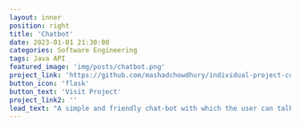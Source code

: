 ```yaml
---
layout: inner
position: right
title: 'Chatbot'
date: 2023-01-01 21:30:00
categories: Software Engineering
tags: Java API
featured_image: 'img/posts/chatbot.png'
project_link: 'https://github.com/mashadchowdhury/individual-project-cosc310'
button_icon: 'flask'
button_text: 'Visit Project'
project_link2: ''
lead_text: "A simple and friendly chat-bot with which the user can talk about their hobbies and interests. The chatbot also implements two APIs: (1) Google Translate API, using which the chatbot is able to translate in real time any inputted sentence by the user into French, and (2) the Wikipedia API, which allows the chatbot to extract information from Wikipedia about a famous person or celebrity and then display the extracted information to the user."
---
```

